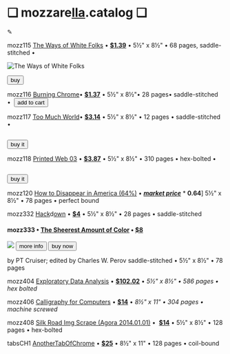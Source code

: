 <html>
<head>
<script src="https://ajax.googleapis.com/ajax/libs/jquery/2.2.2/jquery.min.js"></script>

<script src="https://cdn.snipcart.com/scripts/2.0/snipcart.js" data-api-key="YOUR_API_KEY" id="snipcart"></script>

<link href="https://cdn.snipcart.com/themes/2.0/base/snipcart.min.css" rel="stylesheet" type="text/css" />
</head>

# ❏ mozzare[lla](http://pi.mozzarella.website).catalog ❏ 
						 
✎

mozz115 [The Ways of White Folks](http://cat.mozzarella.website/mozz115) • [**$1.39**]() • 5½" x 8½" • 68 pages, saddle-stitched • 

![The Ways of White Folks](http://pi.mozzarella.website/mozz115-LH-01.png)

<button
    class="snipcart-add-item"
    data-item-id="2"
    data-item-name="The Ways of White Folks"
    data-item-price="1.39"
    data-item-weight="20"
    data-item-url="/"
    data-item-description="Langston Hughes">
        buy
</button>

mozz116 [Burning Chrome](http://cat.mozzarella.website/mozz116)• [**$1.37**]() • 5½" x 8½"• 28 pages• saddle-stitched • 
<button
    class="snipcart-add-item"
    data-item-id="2"
    data-item-name="Burning Chrome"
    data-item-price="1.37"
    data-item-weight="20"
    data-item-url="/"
    data-item-description="William Gibson">
        add to cart
</button>

mozz117 [Too Much World](http://cat.mozzarella.website/mozz117)• [**$3.14**]() • 5½" x 8½" • 12 pages • saddle-stitched •

![]()

<button
    class="snipcart-add-item"
    data-item-id="2"
    data-item-name="Too Much World"
    data-item-price="3.14"
    data-item-weight="20"
    data-item-url="/"
    data-item-description="Hito Steyerl">
        buy it
</button>

mozz118 [Printed Web 03]() • [**$3.87**]() • 5½" x 8½" •  310 pages • hex-bolted •

![]()

<button
    class="snipcart-add-item"
    data-item-id="2"
    data-item-name="Too Much World"
    data-item-price="3.14"
    data-item-weight="20"
    data-item-url="/"
    data-item-description="Hito Steyerl">
        buy it
</button>

mozz120 [How to Disappear in America (64%)]() • [**_market price_**](https://www.amazon.com/gp/product/0981546811/ref=pd_sbs_14_1?ie=UTF8&pd_rd_i=0981546811&pd_rd_r=7AFZ50C9WZN3HJSAF0RZ&pd_rd_w=PBkKJ&pd_rd_wg=eA5ZY&psc=1&refRID=7AFZ50C9WZN3HJSAF0RZ) * **0.64**] 5½" x 8½" • 78 pages • perfect bound

mozz332 [Hack](http://cat.mozzarella.website/mozz332)d[own](http://pi.mozzarella.website/HACKDOWN.BIBLIO.ADDENDUM) • [**$4**](http://pi.mozzarella.website/mozz333-01.png) • 5½" x 8½" • 28 pages • saddle-stitched

 #### mozz333 • [The Sheerest Amount of Color](http://cat.mozzarella.website/mozz333) • [**$8**]()

![](http://pi.mozzarella.website/shop/mozz333-01g.png)
<button
    class="snipcart-add-item"
    data-item-id="2"
    data-item-name="Sheerest Amount of Color"
    data-item-price="8.00"
    data-item-weight="20"
    data-item-url="http://cat.mozzarella.website/mozz333"
    data-item-description="PT Cruiser">
        more info
</button>
<button
    class="snipcart-add-item"
    data-item-id="2"
    data-item-name="Sheerest Amount of Color"
    data-item-price="8.00"
    data-item-weight="20"
    data-item-url="http://cat.mozzarella.website/mozz333"
    data-item-description="PT Cruiser">
        buy now
</button>

by PT Cruiser; edited by Charles W. Perov 
saddle-stitched • 5½" x 8½" • 78 pages

mozz404 [Exploratory Data Analysis](http://cat.mozzarella.website/mEDA-01) •  [**$102.02**]() • _5½" x 8½" • 586 pages • hex bolted_

mozz406 [Calligraphy for Computers](http://cat.mozzarella.website/mEDA-02) •  [**$14**]() • _8½" x 11" • 304 pages • machine screwed_

mozz408 [Silk Road Img Scrape (Agora 2014.01.01)]() •  [**$14**]() • 5½" x 8½" • 128 pages • hex-bolted

tabsCH1 [AnotherTabOfChrome](http://dat.mozzarella.website/AnotherTabOfChrome) • [**$25**]() • 8½" x 11" • 128 pages • coil-bound 

![]()

</html>